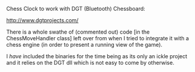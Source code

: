 Chess Clock to work with DGT (Bluetooth) Chessboard:

http://www.dgtprojects.com/

There is a whole swathe of (commented out) code [in the ChessMoveHandler class] left over from when I tried to integrate it with a chess engine (in order to present a running view of the game).

I *have* included the binaries for the time being as its only an ickle project and it relies on the DGT dll which is not easy to come by otherwise.

